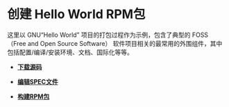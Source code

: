 # 创建 Hello World RPM包<a name="ZH-CN_TOPIC_0186977702"></a>

这里以 GNU“Hello World” 项目的打包过程作为示例，包含了典型的 FOSS（Free and Open Source Software） 软件项目相关的最常用的外围组件，其中包括配置/编译/安装环境、文档、国际化等等。

-   **[下载源码](下载源码.md)**  

-   **[编辑SPEC文件](编辑SPEC文件.md)**  

-   **[构建RPM包](构建RPM包.md)**  


